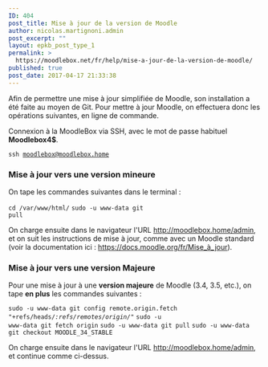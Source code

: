 ```yaml
---
ID: 404
post_title: Mise à jour de la version de Moodle
author: nicolas.martignoni.admin
post_excerpt: ""
layout: epkb_post_type_1
permalink: >
  https://moodlebox.net/fr/help/mise-a-jour-de-la-version-de-moodle/
published: true
post_date: 2017-04-17 21:33:38
---
```

Afin de permettre une mise à jour simplifiée de Moodle, son installation a été faite au moyen de Git. Pour mettre à jour Moodle, on effectuera donc les opérations suivantes, en ligne de commande.

Connexion à la MoodleBox via SSH, avec le mot de passe habituel <strong>Moodlebox4$</strong>.

<code>ssh moodlebox@moodlebox.home</code>
<h3>Mise à jour vers une version mineure</h3>
On tape les commandes suivantes dans le terminal :

<code>cd /var/www/html/</code>
<code>sudo -u www-data git pull</code>

On charge ensuite dans le navigateur l'URL <a class="_blanktarget" href="http://moodlebox.home/admin">http://moodlebox.home/admin</a>, et on suit les instructions de mise à jour, comme avec un Moodle standard (voir la documentation ici : <a class="_blanktarget" href="https://docs.moodle.org/fr/Mise_%C3%A0_jour" target="_blank" rel="noopener noreferrer">https://docs.moodle.org/fr/Mise_à_jour</a>).
<h3>Mise à jour vers une version Majeure</h3>
Pour une mise à jour à une <strong>version majeure</strong> de Moodle (3.4, 3.5, etc.), on tape <strong>en plus</strong> les commandes suivantes :

<code>sudo -u www-data git config remote.origin.fetch "+refs/heads/*:refs/remotes/origin/*"</code>
<code>sudo -u www-data git fetch origin</code>
<code>sudo -u www-data git pull</code>
<code>sudo -u www-data git checkout MOODLE_34_STABLE</code>

On charge ensuite dans le navigateur l'URL <a class="_blanktarget" href="http://moodlebox.home/admin">http://moodlebox.home/admin</a>, et continue comme ci-dessus.